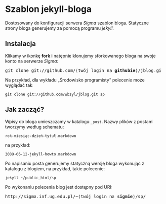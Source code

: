 # Szablon jekyll-bloga 

Dostosowany do konfiguracji serwera *Sigma* szablon bloga.
Statyczne strony bloga generujemy za pomocą programu *jekyll*.

## Instalacja

Klikamy w ikonkę **fork** i natępnie klonujemy sforkowanego bloga
na swoje konto na serwerze *Sigma*:

<pre>git clone git://github.com/⟨twój login na <b>githubie</b>⟩/jblog.git <i>nazwa wykładu</i>
</pre>

Na przykład, dla wykładu „Środowisko programisty” polecenie może wyglądać tak:

    git clone git://github.com/wbzyl/jblog.git sp

## Jak zacząć?

Wpisy do bloga umieszczamy w katalogu `_post`.
Nazwy plików z postami tworzymy według schematu:

    rok-miesiąc-dzień-tytuł.markdown

na przykład:

    2009-06-12-jekyll-howto.markdown

Po napisaniu posta generujemy statyczną wersję bloga wykonując z
katalogu z blogiem, na przykład, takie polecenie:

    jekyll ~/public_html/sp

Po wykonaniu polecenia blog jest dostępny pod URI:

<pre>http://sigma.inf.ug.edu.pl/~⟨twój login na <b>sigmie</b>⟩/sp/
</pre>

